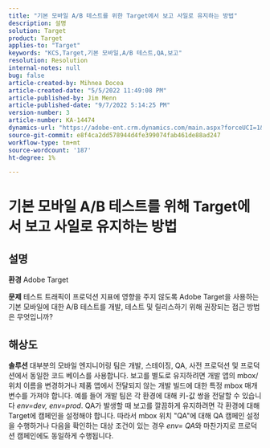 ```yaml
---
title: "기본 모바일 A/B 테스트를 위한 Target에서 보고 사일로 유지하는 방법"
description: 설명
solution: Target
product: Target
applies-to: "Target"
keywords: "KCS,Target,기본 모바일,A/B 테스트,QA,보고"
resolution: Resolution
internal-notes: null
bug: false
article-created-by: Mihnea Docea
article-created-date: "5/5/2022 11:49:08 PM"
article-published-by: Jim Menn
article-published-date: "9/7/2022 5:14:25 PM"
version-number: 3
article-number: KA-14474
dynamics-url: "https://adobe-ent.crm.dynamics.com/main.aspx?forceUCI=1&pagetype=entityrecord&etn=knowledgearticle&id=5a7119f3-cdcc-ec11-a7b5-6045bd00dbbc"
source-git-commit: e8f4ca2dd578944d4fe399074fab461de88ad247
workflow-type: tm+mt
source-wordcount: '187'
ht-degree: 1%

---
```


# 기본 모바일 A/B 테스트를 위해 Target에서 보고 사일로 유지하는 방법

## 설명


<b>환경</b>
Adobe Target

<b>문제</b>
테스트 트래픽이 프로덕션 지표에 영향을 주지 않도록 Adobe Target을 사용하는 기본 모바일에 대한 A/B 테스트를 개발, 테스트 및 릴리스하기 위해 권장되는 접근 방법은 무엇입니까?


## 해상도


<b>솔루션</b>
대부분의 모바일 엔지니어링 팀은 개발, 스테이징, QA, 사전 프로덕션 및 프로덕션에서 동일한 코드 베이스를 사용합니다.
보고를 별도로 유지하려면 개발 앱의 mbox/위치 이름을 변경하거나 제품 앱에서 전달되지 않는 개발 빌드에 대한 특정 mbox 매개 변수를 가져야 합니다.
예를 들어 개발 팀은 각 환경에 대해 키-값 쌍을 전달할 수 있습니다 *env=dev, env=prod*.
QA가 발생할 때 보고를 깔끔하게 유지하려면 각 환경에 대해 Target에 캠페인을 설정해야 합니다.
따라서 mbox 위치 &quot;QA&quot;에 대해 QA 캠페인 설정을 수행하거나 다음을 확인하는 대상 조건이 있는 경우 *env= QA*&#x200B;와 마찬가지로 프로덕션 캠페인에도 동일하게 수행됩니다.
